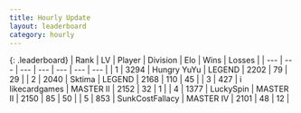 ```yaml
---
title: Hourly Update
layout: leaderboard
category: hourly
---
```


{: .leaderboard}
| Rank | LV | Player | Division | Elo | Wins | Losses |
| --- | --- | --- | --- | --- | --- | --- |
| <span data-change="0">1</span> | 3294 | <span title="ID: 164871">Hungry YuYu</span> | LEGEND | <span data-change="0">2202</span> | <span data-change="0">79</span> | <span data-change="0">29</span> |
| <span data-change="0">2</span> | 2040 | <span title="ID: 353063">Sktima</span> | LEGEND | <span data-change="-5">2168</span> | <span data-change="2">110</span> | <span data-change="1">45</span> |
| <span data-change="1">3</span> | 427 | <span title="ID: 700593">i likecardgames</span> | MASTER II | <span data-change="12">2152</span> | <span data-change="1">32</span> | <span data-change="0">1</span> |
| <span data-change="-1">4</span> | 1377 | <span title="ID: 498412">LuckySpin</span> | MASTER II | <span data-change="0">2150</span> | <span data-change="0">85</span> | <span data-change="0">50</span> |
| <span data-change="1">5</span> | 853 | <span title="ID: 402846">SunkCostFallacy</span> | MASTER IV | <span data-change="0">2101</span> | <span data-change="0">48</span> | <span data-change="0">12</span> |